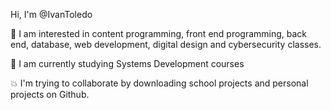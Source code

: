 Hi, I'm @IvanToledo

👀 I am interested in content programming, front end programming, back end, database, web development, digital design and cybersecurity classes.

🌱 I am currently studying Systems Development courses

💥 I'm trying to collaborate by downloading school projects and personal projects on Github.

<!---"O conhecimento emancipa, mas só a luta emancipa!" ---!>

